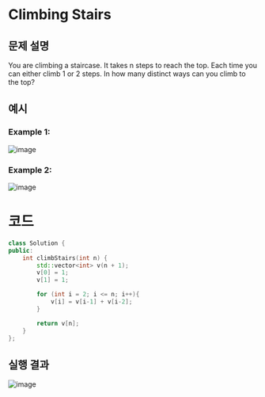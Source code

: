 # Climbing Stairs

## 문제 설명
You are climbing a staircase. It takes n steps to reach the top.
Each time you can either climb 1 or 2 steps. In how many distinct ways can you climb to the top?

## 예시

### Example 1:
![image](https://github.com/user-attachments/assets/3f49d54c-917b-4302-bf0d-901112dfa9a1)

### Example 2:
![image](https://github.com/user-attachments/assets/5a45d09a-7ae7-4994-83bf-f6568211dfca)

# 코드

```cpp
class Solution {
public:
    int climbStairs(int n) {
        std::vector<int> v(n + 1);
        v[0] = 1;
        v[1] = 1;

        for (int i = 2; i <= n; i++){
            v[i] = v[i-1] + v[i-2];
        }

        return v[n];
    }
};
```

## 실행 결과
![image](https://github.com/user-attachments/assets/9c5864e2-f6a2-4f28-95c2-2c58772ac179)
